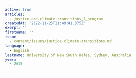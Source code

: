 ```yaml
---
active: true
articles:
  - justice-and-climate-transitions_1_program
createdAt: '2022-11-23T11:49:41.375Z'
exerpt: ''
firstname: ''
issue:
  - content/issues/justice-climate-transitions.md
language:
  - English
lastname: University of New South Wales, Sydney, Australia
years:
  - 2015

---
```

